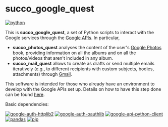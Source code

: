 # succo_google_quest

[![python](https://img.shields.io/badge/python-grey.svg)](https://www.python.org/)

This is **succo_google_quest**, a set of Python scripts to interact with the Google services through the [Google APIs](https://cloud.google.com/apis?hl=en). In particular,
- **succo_photos_quest** analyses the content of the user's [Google Photos](https://www.google.com/intl/en/photos/about/) book, providing information on all the albums and on all the photos/videos that aren't included in any album.
- **succo_mail_quest** allows to create as drafts or send multiple emails iteratively (e.g., to different recipients with custom subjects, bodies, attachments) through [Gmail](https://www.google.com/intl/en/gmail/about/).

This software is intended for those who already have an environment to develop with the Google APIs set up. Details on how to have this step done can be found [here](https://cloud.google.com/apis/docs/getting-started).

Basic dependencies:

[![google-auth-httplib2](https://img.shields.io/badge/google_auth_httplib2-grey.svg)](https://pypi.org/project/google-auth-httplib2/) [![google-auth-oauthlib](https://img.shields.io/badge/google_auth_oauthlib-grey.svg)](https://pypi.org/project/google-auth-oauthlib/) [![google-api-python-client](https://img.shields.io/badge/google_api_python_client-grey.svg)](https://github.com/googleapis/google-api-python-client) [![pandas](https://img.shields.io/badge/pandas-grey.svg)](https://pandas.pydata.org/) [![pip](https://img.shields.io/badge/pip-grey.svg)](https://pip.pypa.io/en/stable/)
